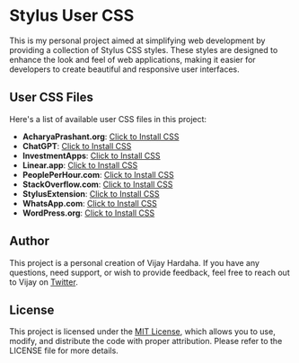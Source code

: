# Stylus User CSS

This is my personal project aimed at simplifying web development by providing a collection of Stylus CSS styles. These styles are designed to enhance the look and feel of web applications, making it easier for developers to create beautiful and responsive user interfaces.

## User CSS Files

Here's a list of available user CSS files in this project:

- **AcharyaPrashant.org**: [Click to Install CSS](https://github.com/vijayhardaha/stylus-user-css/raw/master/dist/acharyaprashant.org/index.user.css)
- **ChatGPT**: [Click to Install CSS](https://github.com/vijayhardaha/stylus-user-css/raw/master/dist/chatgpt/index.user.css)
- **InvestmentApps**: [Click to Install CSS](https://github.com/vijayhardaha/stylus-user-css/raw/master/dist/investment-apps/index.user.css)
- **Linear.app**: [Click to Install CSS](https://github.com/vijayhardaha/stylus-user-css/raw/master/dist/linear.apps/index.user.css)
- **PeoplePerHour.com**: [Click to Install CSS](https://github.com/vijayhardaha/stylus-user-css/raw/master/dist/peopleperhour.com/index.user.css)
- **StackOverflow.com**: [Click to Install CSS](https://github.com/vijayhardaha/stylus-user-css/raw/master/dist/stackoverflow/index.user.css)
- **StylusExtension**: [Click to Install CSS](https://github.com/vijayhardaha/stylus-user-css/raw/master/dist/stylus-extension/index.user.css)
- **WhatsApp.com**: [Click to Install CSS](https://github.com/vijayhardaha/stylus-user-css/raw/master/dist/whatsapp.com/index.user.css)
- **WordPress.org**: [Click to Install CSS](https://github.com/vijayhardaha/stylus-user-css/raw/master/dist/wordpress/index.user.css)

## Author

This project is a personal creation of Vijay Hardaha. If you have any questions, need support, or wish to provide feedback, feel free to reach out to Vijay on [Twitter](https://twitter.com/vijayhardaha).

## License

This project is licensed under the [MIT License](LICENSE), which allows you to use, modify, and distribute the code with proper attribution. Please refer to the LICENSE file for more details.
